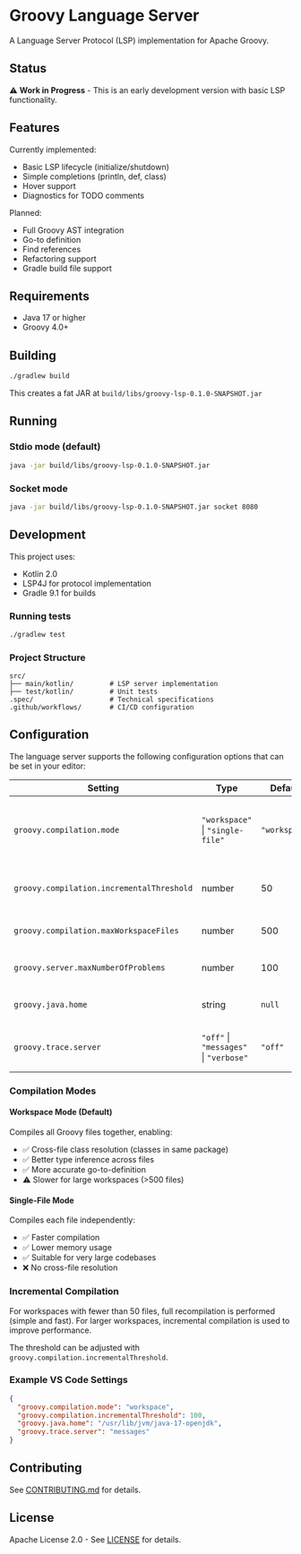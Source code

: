 # Groovy Language Server

A Language Server Protocol (LSP) implementation for Apache Groovy.

## Status

⚠️ **Work in Progress** - This is an early development version with basic LSP functionality.

## Features

Currently implemented:

- Basic LSP lifecycle (initialize/shutdown)
- Simple completions (println, def, class)
- Hover support
- Diagnostics for TODO comments

Planned:

- Full Groovy AST integration
- Go-to definition
- Find references
- Refactoring support
- Gradle build file support

## Requirements

- Java 17 or higher
- Groovy 4.0+

## Building

```bash
./gradlew build
```

This creates a fat JAR at `build/libs/groovy-lsp-0.1.0-SNAPSHOT.jar`

## Running

### Stdio mode (default)

```bash
java -jar build/libs/groovy-lsp-0.1.0-SNAPSHOT.jar
```

### Socket mode

```bash
java -jar build/libs/groovy-lsp-0.1.0-SNAPSHOT.jar socket 8080
```

## Development

This project uses:

- Kotlin 2.0
- LSP4J for protocol implementation
- Gradle 9.1 for builds

### Running tests

```bash
./gradlew test
```

### Project Structure

```
src/
├── main/kotlin/         # LSP server implementation
├── test/kotlin/         # Unit tests
.spec/                   # Technical specifications
.github/workflows/       # CI/CD configuration
```

## Configuration

The language server supports the following configuration options that can be set in your editor:

| Setting                                   | Type                                   | Default       | Description                                                                 |
| ----------------------------------------- | -------------------------------------- | ------------- | --------------------------------------------------------------------------- |
| `groovy.compilation.mode`                 | `"workspace"` \| `"single-file"`       | `"workspace"` | Controls how files are compiled. `workspace` enables cross-file resolution. |
| `groovy.compilation.incrementalThreshold` | number                                 | 50            | File count threshold for incremental compilation                            |
| `groovy.compilation.maxWorkspaceFiles`    | number                                 | 500           | Maximum files to compile together                                           |
| `groovy.server.maxNumberOfProblems`       | number                                 | 100           | Maximum diagnostics per file                                                |
| `groovy.java.home`                        | string                                 | `null`        | Path to Java home (requires Java 17+)                                       |
| `groovy.trace.server`                     | `"off"` \| `"messages"` \| `"verbose"` | `"off"`       | Trace communication with language server                                    |

### Compilation Modes

#### Workspace Mode (Default)

Compiles all Groovy files together, enabling:

- ✅ Cross-file class resolution (classes in same package)
- ✅ Better type inference across files
- ✅ More accurate go-to-definition
- ⚠️ Slower for large workspaces (>500 files)

#### Single-File Mode

Compiles each file independently:

- ✅ Faster compilation
- ✅ Lower memory usage
- ✅ Suitable for very large codebases
- ❌ No cross-file resolution

### Incremental Compilation

For workspaces with fewer than 50 files, full recompilation is performed (simple and fast). For larger workspaces,
incremental compilation is used to improve performance.

The threshold can be adjusted with `groovy.compilation.incrementalThreshold`.

### Example VS Code Settings

```json
{
  "groovy.compilation.mode": "workspace",
  "groovy.compilation.incrementalThreshold": 100,
  "groovy.java.home": "/usr/lib/jvm/java-17-openjdk",
  "groovy.trace.server": "messages"
}
```

## Contributing

See [CONTRIBUTING.md](CONTRIBUTING.md) for details.

## License

Apache License 2.0 - See [LICENSE](LICENSE) for details.
